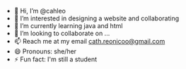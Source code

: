 - 👋 Hi, I’m @cahleo
- 👀 I’m interested in designing a website and collaborating 
- 🌱 I’m currently learning java and html
- 💞️ I’m looking to collaborate on ...
- 📫 Reach me at my email cath.reonicoo@gmail.com
- 😄 Pronouns: she/her
- ⚡ Fun fact: I'm still a student 

<!---
cahleo/cahleo is a ✨ special ✨ repository because its `README.md` (this file) appears on your GitHub profile.
You can click the Preview link to take a look at your changes.
--->
